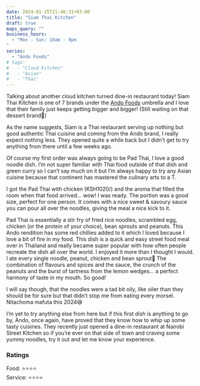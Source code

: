 ```yaml
---
date: 2024-01-25T21:40:31+03:00
title: "Siam Thai Kitchen"
draft: true
maps_query: ""
business_hours:
  - "Mon - Sun: 10am - 9pm
"
series:
  - "Ando Foods"
# tags:
#   - "Cloud Kitchen"
#   - "Asian"
#   - "Thai"
---
```


Talking about another cloud kitchen turned dine-in restaurant today! Siam Thai Kitchen is one of 7 brands under the [Ando Foods](https://twitter.com/andokitchens) umbrella and I love that their family just keeps getting bigger and bigger! (Still waiting on that dessert brand👀)

As the name suggests, Siam is a Thai restaurant serving up nothing but good authentic Thai cuisine and coming from the Ando brand, I really expect nothing less. They opened quite a while back but I didn’t get to try anything from there until a few weeks ago.

Of course my first order was always going to be Pad Thai, I love a good noodle dish. I’m not super familiar with Thai food outside of that dish and green curry so I can’t say much on it but I’m always happy to try any Asian cuisine because that continent has mastered the culinary arts to a T.

I got the Pad Thai with chicken (KSH1020/) and the aroma that filled the room when that food arrived… wow! I was ready. The portion was a good size, perfect for one person. It comes with a nice sweet & savoury sauce you can pour all over the noodles, giving the meal a nice kick to it.

Pad Thai is essentially a stir fry of fried rice noodles, scrambled egg, chicken (or the protein of your choice), bean sprouts and peanuts. This Ando rendition has some red chillies added to it which I loved because I love a bit of fire in my food. This dish is a quick and easy street food meal over in Thailand and really became super popular with how often people recreate the dish all over the world.
I enjoyed it more than I thought I would. I ate every single noodle, peanut, chicken and bean sprout🤤 The combination of flavours and spices and the sauce, the crunch of the peanuts and the burst of tartness from the lemon wedges… a perfect harmony of taste in my mouth. So good!

I will say though, that the noodles were a tad bit oily, like oiler than they should be for sure but that didn’t stop me from eating every morsel. Nitachoma mafuta this 2024😅

I’m yet to try anything else from here but if this first dish is anything to go by, Ando, once again, have proved that they know how to whip up some tasty cuisines. They recently just opened a dine-in restaurant at Nairobi Street Kitchen so if you’re ever on that side of town and craving some yummy noodles, try it out and let me know your experience.

### Ratings

Food: ⭐️⭐️⭐️⭐️<br>
Service: ⭐️⭐️⭐️⭐️<br>

